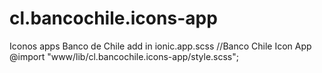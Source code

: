 # cl.bancochile.icons-app
Iconos apps Banco de Chile
add in ionic.app.scss
//Banco Chile Icon App
@import "www/lib/cl.bancochile.icons-app/style.scss";




